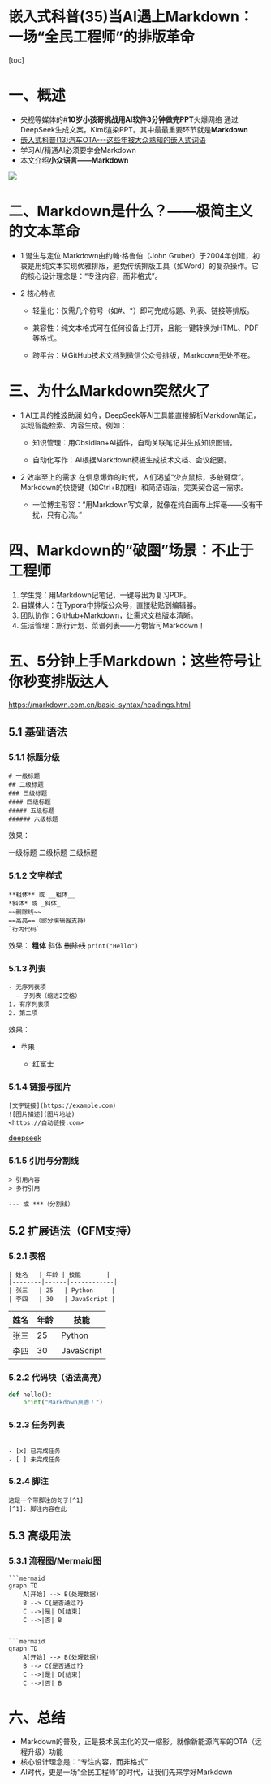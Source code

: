 嵌入式科普(35)当AI遇上Markdown：一场“全民工程师”的排版革命
===
[toc]

# 一、概述
- 央视等媒体的#**10岁小孩哥挑战用AI软件3分钟做完PPT**火爆网络
  通过DeepSeek生成文案，Kimi渲染PPT。其中最最重要环节就是**Markdown**
- [嵌入式科普(13)汽车OTA---这些年被大众熟知的嵌入式词语](https://mp.weixin.qq.com/s?__biz=MzkxNDQyMTU4Mg==&mid=2247484860&idx=1&sn=51d4be65f2911379510728050f9b9512&chksm=c16fe79df6186e8b205271408d3c18cb64cc0cfd40da2b1aa21fcf3b11d094850fe037aff878&scene=178&cur_album_id=3188272463181365248#rd)
- 学习AI/精通AI必须要学会Markdown
- 本文介绍**小众语言——Markdown**

![](./images/deepseek%20markdown.png)

# 二、Markdown是什么？——极简主义的文本革命
- 1 诞生与定位
Markdown由约翰·格鲁伯（John Gruber）于2004年创建，初衷是用纯文本实现优雅排版，避免传统排版工具（如Word）的复杂操作。它的核心设计理念是：“专注内容，而非格式”。

- 2 核心特点

    - 轻量化：仅需几个符号（如#、*）即可完成标题、列表、链接等排版。

    - 兼容性：纯文本格式可在任何设备上打开，且能一键转换为HTML、PDF等格式。

    - 跨平台：从GitHub技术文档到微信公众号排版，Markdown无处不在。
  
# 三、为什么Markdown突然火了
- 1 AI工具的推波助澜
如今，DeepSeek等AI工具能直接解析Markdown笔记，实现智能检索、内容生成。例如：

    - 知识管理：用Obsidian+AI插件，自动关联笔记并生成知识图谱。

    - 自动化写作：AI根据Markdown模板生成技术文档、会议纪要。

- 2 效率至上的需求
在信息爆炸的时代，人们渴望“少点鼠标，多敲键盘”。Markdown的快捷键（如Ctrl+B加粗）和简洁语法，完美契合这一需求。
    - 一位博主形容：“用Markdown写文章，就像在纯白画布上挥毫——没有干扰，只有心流。”

# 四、Markdown的“破圈”场景：不止于工程师

1. 学生党：用Markdown记笔记，一键导出为复习PDF。
2. 自媒体人：在Typora中排版公众号，直接粘贴到编辑器。
3. 团队协作：GitHub+Markdown，让需求文档版本清晰。
4. 生活管理：旅行计划、菜谱列表——万物皆可Markdown！

# 五、5分钟上手Markdown：这些符号让你秒变排版达人
https://markdown.com.cn/basic-syntax/headings.html

## 5.1 基础语法
### 5.1.1 标题分级

```
# 一级标题  
## 二级标题  
### 三级标题  
#### 四级标题  
##### 五级标题  
###### 六级标题  
```
效果：

一级标题
二级标题
三级标题

### 5.1.2 文字样式
```
**粗体** 或 __粗体__  
*斜体* 或 _斜体_  
~~删除线~~  
==高亮==（部分编辑器支持）  
`行内代码`  
```
效果：
**粗体** 斜体 ~~删除线~~ ```print("Hello")```

### 5.1.3 列表
```
- 无序列表项  
  - 子列表（缩进2空格）  
1. 有序列表项  
2. 第二项  
```
效果：

- 苹果

    - 红富士

### 5.1.4 链接与图片
```
[文字链接](https://example.com)  
![图片描述](图片地址)  
<https://自动链接.com>  
```
[deepseek](https://chat.deepseek.com)

### 5.1.5 引用与分割线
```
> 引用内容  
> 多行引用

--- 或 ***（分割线）
```

## 5.2 扩展语法（GFM支持）
### 5.2.1 表格
```
| 姓名   | 年龄 | 技能       |
|--------|------|------------|
| 张三   | 25   | Python     |
| 李四   | 30   | JavaScript |
```
| 姓名   | 年龄 | 技能       |
|--------|------|------------|
| 张三   | 25   | Python     |
| 李四   | 30   | JavaScript |

### 5.2.2 代码块（语法高亮）


```python
def hello():
    print("Markdown真香！")
```


### 5.2.3 任务列表
```

- [x] 已完成任务  
- [ ] 未完成任务  
```

### 5.2.4 脚注
```
这是一个带脚注的句子[^1]  
[^1]: 脚注内容在此  
```

## 5.3 高级用法
### 5.3.1 流程图/Mermaid图
```
```mermaid
graph TD
    A[开始] --> B(处理数据)
    B --> C{是否通过?}
    C -->|是| D[结束]
    C -->|否| B
```
```

```mermaid
graph TD
    A[开始] --> B(处理数据)
    B --> C{是否通过?}
    C -->|是| D[结束]
    C -->|否| B
```


# 六、总结
- Markdown的普及，正是技术民主化的又一缩影。就像新能源汽车的OTA（远程升级）功能
- 核心设计理念是：“专注内容，而非格式”
- AI时代，更是一场“全民工程师”的时代，让我们先来学好Markdown
